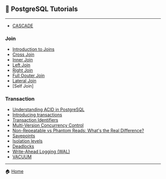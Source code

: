 ## 🐘 PostgreSQL Tutorials

---

- [CASCADE](./cascade/cascade.md)

### Join

- [Introduction to Joins](./join/1_Introduction_to_Joins.md)
- [Cross Join](./join/2_cross_join.md)
- [Inner Join](./join/3_Inner_Join.md)
- [Left Join](./join/4_Left_Join.md)
- [Right Join](./join/5_Right_Join.md)
- [Full Oouter Join](./join/6_Full_Oouter_Join.md)
- [Lateral Join](./join/7_Lateral_Join.md)
- [Self Join]

### Transaction
 
- [Understanding ACID in PostgreSQL](./transaction/0_Understanding_ACID_in_PostgreSQL.md)
- [Introducing transactions](./transaction/1_Introducing_transactions.md)
- [Transaction Identifiers](./transaction/2_transaction_identifiers.md)
- [Multi-Version Concurrency Control](./transaction/3_Multi_Version_Concurrency_Control.md)
- [Non-Repeatable vs Phantom Reads: What's the Real Difference?](./transaction/4_Non_Repeatable_vs_Phantom_Reads.md)
- [Savepoints](./transaction/5_Savepoints.md)
- [Isolation levels](./transaction/6_Isolation_levels.md)
- [Deadlocks](./transaction/7_Deadlocks.md) 
- [Write-Ahead Logging (WAL)](./transaction/8_Write_Ahead_Logging.md) 
- [VACUUM](./transaction/9_VACUUM.md)

---

🏠 [Home](./../README.md)